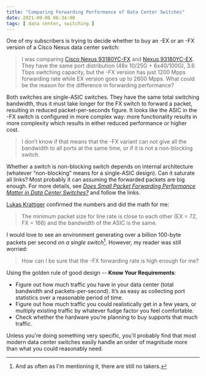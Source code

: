 ```yaml
---
title: "Comparing Forwarding Performance of Data Center Switches"
date: 2021-09-06 06:34:00
tags: [ data center, switching ]
---
```

One of my subscribers is trying to decide whether to buy an -EX or an -FX version of a Cisco Nexus data center switch:

> I was comparing [Cisco Nexus 93180YC-FX](https://www.cisco.com/c/en/us/products/collateral/switches/nexus-9000-series-switches/datasheet-c78-742284.html) and [Nexus 93180YC-EX](https://www.cisco.com/c/en/us/products/collateral/switches/nexus-9000-series-switches/datasheet-c78-742283.html). They have the same port distribution (48x 10/25G + 6x40/100G), 3.6 Tbps switching capacity, but the -FX version has just 1200 Mpps forwarding rate while EX version goes up to 2600 Mpps. What could be the reason for the difference in forwarding performance?

Both switches are single-ASIC switches. They have the same total switching bandwidth, thus it must take longer for the FX switch to forward a packet, resulting in reduced packet-per-seconds figure. It looks like the ASIC in the -FX switch is configured in more complex way: more functionality results in more complexity which results in either reduced performance or higher cost.
<!--more-->

> I don’t know if that means that the -FX variant can not give all the bandwidth to all ports at the same time, or if it is not a non-blocking switch.

Whether a switch is non-blocking switch depends on internal architecture (whatever “non-blocking” means for a single-ASIC design). Can it saturate all links? Most probably it can assuming the forwarded packets are big enough. For more details, see _[Does Small Packet Forwarding Performance Matter in Data Center Switches?](https://blog.ipspace.net/2021/05/small-packet-forwarding-performance.html)_ and follow the links.

[Lukas Krattiger](https://www.ipspace.net/Author:Lukas_Krattiger) confirmed the numbers and did the math for me:

> The minimum packet size for line rate is close to each other (EX = 72, FX = 166) and the bandwidth of the ASIC is the same.

I would love to see an environment generating over a billion 100-byte packets per second *on a single switch*[^1]. However, my reader was still worried:

[^1]: And as often as I'm mentioning it, there are still no takers.

> How can I be sure that the -FX forwarding rate is high enough for me?

Using the golden rule of good design -- **Know Your Requirements**:

* Figure out how much traffic you have in your data center (total bandwidth and packets-per-second). It’s as easy as collecting port statistics over a reasonable period of time.
* Figure out how much traffic you could realistically get in a few years, or multiply existing traffic by whatever fudge factor you feel comfortable.
* Check whether the hardware you’re planning to buy supports that much traffic.

Unless you're doing something very specific, you'll probably find that most modern data center switches easily handle an order of magnitude more than what you could reasonably need.
